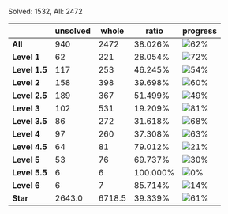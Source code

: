 Solved: 1532, All: 2472

| |unsolved|whole|ratio|progress|
|----|----|----|----|----|
|**All**| 940 | 2472 | 38.026%| ![62%](https://progress-bar.dev/62?title=All) |
|**Level 1**| 62 | 221 | 28.054%| ![72%](https://progress-bar.dev/72?title=Level+1++)|
|**Level 1.5**| 117 | 253 | 46.245%| ![54%](https://progress-bar.dev/54?title=Level+1.5)|
|**Level 2**| 158 | 398 | 39.698%| ![60%](https://progress-bar.dev/60?title=Level+2++)|
|**Level 2.5**| 189 | 367 | 51.499%| ![49%](https://progress-bar.dev/49?title=Level+2.5)|
|**Level 3**| 102 | 531 | 19.209%| ![81%](https://progress-bar.dev/81?title=Level+3++)|
|**Level 3.5**| 86 | 272 | 31.618%| ![68%](https://progress-bar.dev/68?title=Level+3.5)|
|**Level 4**| 97 | 260 | 37.308%| ![63%](https://progress-bar.dev/63?title=Level+4++)|
|**Level 4.5**| 64 | 81 | 79.012%| ![21%](https://progress-bar.dev/21?title=Level+4.5)|
|**Level 5**| 53 | 76 | 69.737%| ![30%](https://progress-bar.dev/30?title=Level+5++)|
|**Level 5.5**| 6 | 6 | 100.000%| ![0%](https://progress-bar.dev/0?title=Level+5.5)|
|**Level 6**| 6 | 7 | 85.714%| ![14%](https://progress-bar.dev/14?title=Level+6++)|
|**Star**|2643.0 | 6718.5 |39.339%| ![61%](https://progress-bar.dev/61?title=Star) |
